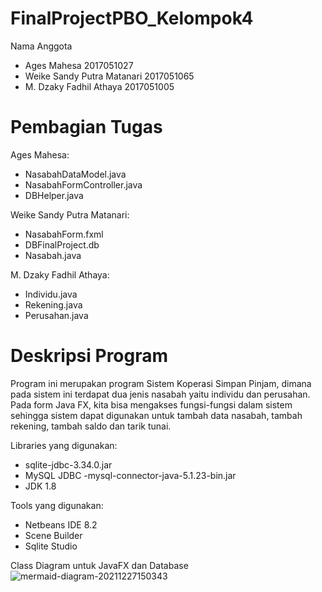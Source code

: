 # FinalProjectPBO_Kelompok4

Nama Anggota
- Ages Mahesa 2017051027
- Weike Sandy Putra Matanari 2017051065
- M. Dzaky Fadhil Athaya 2017051005

# Pembagian Tugas
Ages Mahesa:
- NasabahDataModel.java
- NasabahFormController.java
- DBHelper.java

Weike Sandy Putra Matanari:
- NasabahForm.fxml
- DBFinalProject.db
- Nasabah.java

M. Dzaky Fadhil Athaya:
- Individu.java
- Rekening.java
- Perusahan.java

# Deskripsi Program
Program ini merupakan program Sistem Koperasi Simpan Pinjam, dimana pada sistem ini terdapat dua jenis nasabah yaitu individu dan perusahan. Pada form Java FX, kita bisa mengakses fungsi-fungsi dalam sistem sehingga sistem dapat digunakan untuk tambah data nasabah, tambah rekening, tambah saldo dan tarik tunai. 

Libraries yang digunakan:
- sqlite-jdbc-3.34.0.jar
- MySQL JDBC -mysql-connector-java-5.1.23-bin.jar
- JDK 1.8 

Tools yang digunakan:
- Netbeans IDE 8.2
- Scene Builder
- Sqlite Studio

Class Diagram untuk JavaFX dan Database
![mermaid-diagram-20211227150343](https://user-images.githubusercontent.com/78712553/147450949-5997d422-60aa-47f2-889d-a1877ccdd1ed.png)
